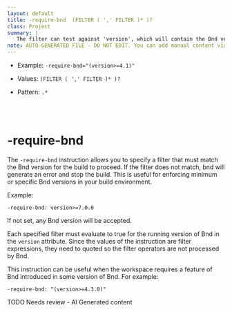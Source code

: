 ```yaml
---
layout: default
title: -require-bnd  (FILTER ( ',' FILTER )* )?
class: Project
summary: |
   The filter can test against 'version', which will contain the Bnd version. If it does not match, Bnd will generate an error.
note: AUTO-GENERATED FILE - DO NOT EDIT. You can add manual content via same filename in ext folder. 
---
```


- Example: `-require-bnd="(version>=4.1)"`

- Values: `(FILTER ( ',' FILTER )* )?`

- Pattern: `.*`

<!-- Manual content from: ext/require_bnd.md --><br /><br />

# -require-bnd

The `-require-bnd` instruction allows you to specify a filter that must match the Bnd version for the build to proceed. If the filter does not match, bnd will generate an error and stop the build. This is useful for enforcing minimum or specific Bnd versions in your build environment.

Example:

```
-require-bnd: version>=7.0.0
```

If not set, any Bnd version will be accepted.

Each specified filter must evaluate to true for the running version of Bnd in the `version` attribute. Since the values of the instruction are filter expressions, they need to quoted so the filter operators are not processed by Bnd.

This instruction can be useful when the workspace requires a feature of Bnd introduced in some version of Bnd. For example:

    -require-bnd: "(version>=4.3.0)"


TODO Needs review - AI Generated content
